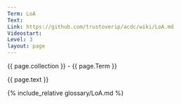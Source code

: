 ```yaml
---
Term: LoA
Text: 
Link: https://github.com/trustoverip/acdc/wiki/LoA.md
Videostart: 
Level: 3
layout: page
---
```


{{ page.collection }} - {{ page.Term }}

   {{ page.text }}

{% include_relative glossary/LoA.md %}
